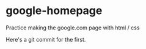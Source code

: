 # google-homepage

Practice making the google.com page with html / css

Here's a git commit for the first. 